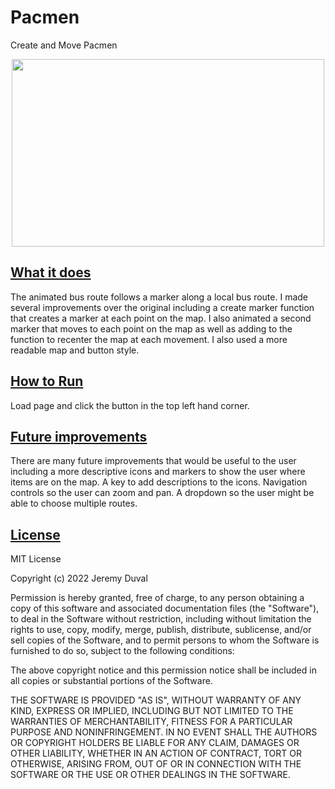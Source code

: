 # Pacmen
Create and Move Pacmen

<p align="center">
  <img width="500" height="300" src="PacMan1"
</p>

## <ins>What it does

The animated bus route follows a marker along a local bus route.  I made several improvements over the original including a create marker function that creates a marker at each point on the map.  I also animated a second marker that moves to each point on the map as well as adding to the function to recenter the map at each movement.  I also used a more readable map and button style.

## <ins>How to Run

Load page and click the button in the top left hand corner.

## <ins>Future improvements

There are many future improvements that would be useful to the user including a more descriptive icons and markers to show the user where items are on the map.  A key to add descriptions to the icons.  Navigation controls so the user can zoom and pan.  A dropdown so the user might be able to choose multiple routes.

## <ins>License

MIT License

Copyright (c) 2022 Jeremy Duval

Permission is hereby granted, free of charge, to any person obtaining a copy
of this software and associated documentation files (the "Software"), to deal
in the Software without restriction, including without limitation the rights
to use, copy, modify, merge, publish, distribute, sublicense, and/or sell
copies of the Software, and to permit persons to whom the Software is
furnished to do so, subject to the following conditions:

The above copyright notice and this permission notice shall be included in all
copies or substantial portions of the Software.

THE SOFTWARE IS PROVIDED "AS IS", WITHOUT WARRANTY OF ANY KIND, EXPRESS OR
IMPLIED, INCLUDING BUT NOT LIMITED TO THE WARRANTIES OF MERCHANTABILITY,
FITNESS FOR A PARTICULAR PURPOSE AND NONINFRINGEMENT. IN NO EVENT SHALL THE
AUTHORS OR COPYRIGHT HOLDERS BE LIABLE FOR ANY CLAIM, DAMAGES OR OTHER
LIABILITY, WHETHER IN AN ACTION OF CONTRACT, TORT OR OTHERWISE, ARISING FROM,
OUT OF OR IN CONNECTION WITH THE SOFTWARE OR THE USE OR OTHER DEALINGS IN THE
SOFTWARE.
